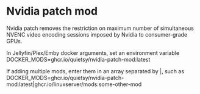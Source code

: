 # Nvidia patch mod

Nvidia patch removes the restriction on maximum number of simultaneous NVENC video encoding sessions imposed by Nvidia to consumer-grade GPUs.

In Jellyfin/Plex/Emby docker arguments, set an environment variable DOCKER_MODS=ghcr.io/quietsy/nvidia-patch-mod:latest

If adding multiple mods, enter them in an array separated by |, such as DOCKER_MODS=ghcr.io/quietsy/nvidia-patch-mod:latest|ghcr.io/linuxserver/mods:some-other-mod
